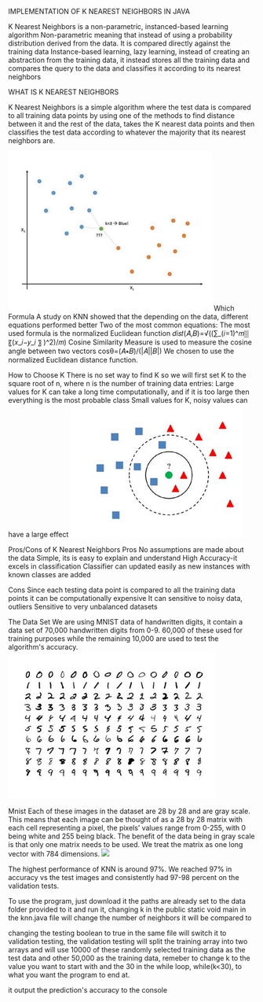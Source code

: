IMPLEMENTATION OF K NEAREST NEIGHBORS IN JAVA

K Nearest Neighbors is a non-parametric, instanced-based learning algorithm
Non-parametric meaning that instead of using a probability distribution derived from the data. It is compared directly against the training data
Instance-based learning, lazy learning, instead of creating an abstraction from the training data, it instead stores all the training data and compares the query to the data and classifies it according to its nearest neighbors

WHAT IS K NEAREST NEIGHBORS

K Nearest Neighbors is a simple algorithm where the test data is compared to all training data points by using one of the methods to find distance between it and the rest of the data, takes the K nearest data points and then classifies the test data according to whatever the majority that its nearest neighbors are.

![](images/knn1.JPG)
Which Formula
A study on KNN showed that the depending on the data, different equations performed better
Two of  the most common equations:
The most used formula is the normalized Euclidean function 𝑑𝑖𝑠𝑡(𝐴,𝐵)=√((∑_(𝑖=1)^𝑚▒〖(𝑥_𝑖−𝑦_𝑖 〗 )^2)/𝑚)
Cosine Similarity Measure is used to measure the cosine angle between two vectors cosθ=(𝐴∗𝐵)/(|𝐴||𝐵|)
We chosen to use the normalized Euclidean distance function.

How to Choose K
There is no set way to find K so we will first set K to the square root of n, where n is the number of training data entries:
Large values for K can take a long time computationally, and if it is too large then everything is the most probable class
Small values for K, noisy values can have a large effect
![](images/knn2.JPG)

Pros/Cons of K Nearest Neighbors
Pros
No assumptions are made about the data
Simple, its is easy to explain and understand
High Accuracy-it excels in classification
Classifier can updated easily as new instances with known classes are added

Cons
Since each testing data point is compared to all the training data points it can be computationally expensive
It can sensitive to noisy data, outliers
Sensitive to very unbalanced datasets

The Data Set
We are using MNIST data of handwritten digits, it contain a data set of  70,000 handwritten digits from 0-9. 60,000 of these used for training purposes while the remaining 10,000 are used to test the algorithm's accuracy.  
![](images/knn3.JPG)

Mnist
Each of these images in the dataset are 28 by 28 and are gray scale. This means that each image can be thought of as a 28 by 28 matrix with each cell representing a pixel, the pixels’ values range from 0-255, with 0 being white and 255 being black. The benefit of the data being in gray scale is that only one matrix needs to be used.  We treat the matrix as one long vector with 784 dimensions. 
![](images/knn5.JPG)

The highest performance of KNN is around 97%. We reached 97% in accuracy vs the test images and consistently had 97-98 percent on the validation tests.

To use the program, just download it the paths are already set to the data folder provided to it and run it,
changing k in the public static void main in the knn.java file will change the number of neighbors it will be compared to

changing the testing boolean to true in the same file will switch it to validation testing, the validation testing will split the training array into two arrays and will use 10000 of these randomly selected training data as the test data and other 50,000 as the training data,
remeber to change k to the value you want to start with and the 30 in the while loop, while(k<30), to what you want the program to end at.

it output the prediction's accuracy to the console
